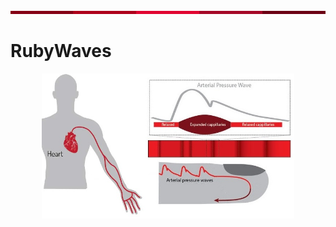 <img src="https://github.com/TiagoPaulaSilva/RubyWaves/blob/main/Assets/RubyColerPalette.jpg" alt="RubyPalette" width="100%" style="height:5px;"/>


# RubyWaves
<p align="center"><img src="https://github.com/TiagoPaulaSilva/RubyWaves/blob/main/Assets/FingerWaves.jpg" width=80%" height="80%"></p>
